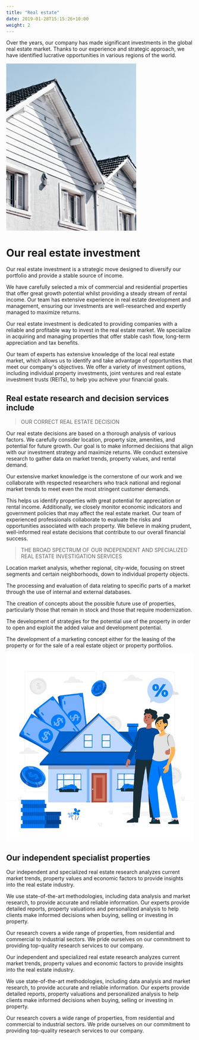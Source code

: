 ```yaml
---
title: "Real estate"
date: 2019-01-28T15:15:26+10:00
weight: 2
---
```


Over the years, our company has made significant investments in the global real estate market. Thanks to our experience and strategic approach, we have identified lucrative opportunities in various regions of the world.

![Accounting Services](/images/left.jpg)

# Our real estate investment

Our real estate investment is a strategic move designed to diversify our portfolio and provide a stable source of income.

We have carefully selected a mix of commercial and residential properties that offer great growth potential whilst providing a steady stream of rental income. Our team has extensive experience in real estate development and management, ensuring our investments are well-researched and expertly managed to maximize returns.

Our real estate investment is dedicated to providing companies with a reliable and profitable way to invest in the real estate market. We specialize in acquiring and managing properties that offer stable cash flow, long-term appreciation and tax benefits.

Our team of experts has extensive knowledge of the local real estate market, which allows us to identify and take advantage of opportunities that meet our company's objectives. We offer a variety of investment options, including individual property investments, joint ventures and real estate investment trusts (REITs), to help you achieve your financial goals.

## Real estate research and decision services include

> OUR CORRECT REAL ESTATE DECISION

Our real estate decisions are based on a thorough analysis of various factors. We carefully consider location, property size, amenities, and potential for future growth. Our goal is to make informed decisions that align with our investment strategy and maximize returns. We conduct extensive research to gather data on market trends, property values, and rental demand.

Our extensive market knowledge is the cornerstone of our work and we collaborate with respected researchers who track national and regional market trends to meet even the most stringent customer demands.

This helps us identify properties with great potential for appreciation or rental income. Additionally, we closely monitor economic indicators and government policies that may affect the real estate market. Our team of experienced professionals collaborate to evaluate the risks and opportunities associated with each property. We believe in making prudent, well-informed real estate decisions that contribute to our overall financial success.

> THE BROAD SPECTRUM OF OUR INDEPENDENT AND SPECIALIZED REAL ESTATE INVESTIGATION SERVICES

Location market analysis, whether regional, city-wide, focusing on street segments and certain neighborhoods, down to individual property objects.

The processing and evaluation of data relating to specific parts of a market through the use of internal and external databases.

The creation of concepts about the possible future use of properties, particularly those that remain in stock and those that require modernization.

The development of strategies for the potential use of the property in order to open and exploit the added value and development potential.

The development of a marketing concept either for the leasing of the property or for the sale of a real estate object or property portfolios.

![Accounting Services](/images/ilustracion-concepto.jpg)

## Our independent specialist properties 

Our independent and specialized real estate research analyzes current market trends, property values ​​and economic factors to provide insights into the real estate industry.

We use state-of-the-art methodologies, including data analysis and market research, to provide accurate and reliable information. Our experts provide detailed reports, property valuations and personalized analysis to help clients make informed decisions when buying, selling or investing in property.

Our research covers a wide range of properties, from residential and commercial to industrial sectors. We pride ourselves on our commitment to providing top-quality research services to our company.

Our independent and specialized real estate research analyzes current market trends, property values ​​and economic factors to provide insights into the real estate industry.

We use state-of-the-art methodologies, including data analysis and market research, to provide accurate and reliable information. Our experts provide detailed reports, property valuations and personalized analysis to help clients make informed decisions when buying, selling or investing in property.

Our research covers a wide range of properties, from residential and commercial to industrial sectors. We pride ourselves on our commitment to providing top-quality research services to our company.